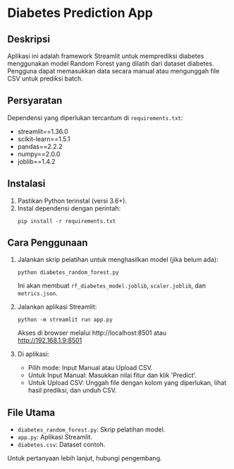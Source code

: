 # Diabetes Prediction App

## Deskripsi
Aplikasi ini adalah framework Streamlit untuk memprediksi diabetes menggunakan model Random Forest yang dilatih dari dataset diabetes. Pengguna dapat memasukkan data secara manual atau mengunggah file CSV untuk prediksi batch.

## Persyaratan
Dependensi yang diperlukan tercantum di `requirements.txt`:
- streamlit==1.36.0
- scikit-learn==1.5.1
- pandas==2.2.2
- numpy==2.0.0
- joblib==1.4.2

## Instalasi
1. Pastikan Python terinstal (versi 3.6+).
2. Instal dependensi dengan perintah:
   ```
   pip install -r requirements.txt
   ```

## Cara Penggunaan
1. Jalankan skrip pelatihan untuk menghasilkan model (jika belum ada):
   ```
   python diabetes_random_forest.py
   ```
   Ini akan membuat `rf_diabetes_model.joblib`, `scaler.joblib`, dan `metrics.json`.

2. Jalankan aplikasi Streamlit:
   ```
   python -m streamlit run app.py
   ```
   Akses di browser melalui http://localhost:8501 atau http://192.168.1.9:8501

3. Di aplikasi:
   - Pilih mode: Input Manual atau Upload CSV.
   - Untuk Input Manual: Masukkan nilai fitur dan klik 'Predict'.
   - Untuk Upload CSV: Unggah file dengan kolom yang diperlukan, lihat hasil prediksi, dan unduh CSV.

## File Utama
- `diabetes_random_forest.py`: Skrip pelatihan model.
- `app.py`: Aplikasi Streamlit.
- `diabetes.csv`: Dataset contoh.

Untuk pertanyaan lebih lanjut, hubungi pengembang.